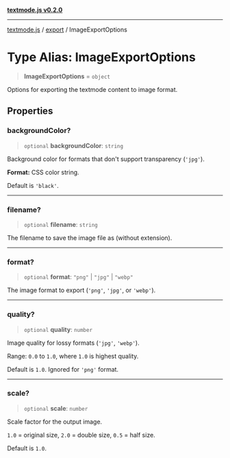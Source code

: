 [**textmode.js v0.2.0**](../../../../README.md)

***

[textmode.js](../../../../README.md) / [export](../README.md) / ImageExportOptions

# Type Alias: ImageExportOptions

> **ImageExportOptions** = `object`

Options for exporting the textmode content to image format.

## Properties

### backgroundColor?

> `optional` **backgroundColor**: `string`

Background color for formats that don't support transparency (`'jpg'`).

**Format:** CSS color string.

Default is `'black'`.

***

### filename?

> `optional` **filename**: `string`

The filename to save the image file as (without extension).

***

### format?

> `optional` **format**: `"png"` \| `"jpg"` \| `"webp"`

The image format to export (`'png'`, `'jpg'`, or `'webp'`).

***

### quality?

> `optional` **quality**: `number`

Image quality for lossy formats (`'jpg'`, `'webp'`). 

Range: `0.0` to `1.0`, where `1.0` is highest quality.

Default is `1.0`. Ignored for `'png'` format.

***

### scale?

> `optional` **scale**: `number`

Scale factor for the output image.

`1.0` = original size, `2.0` = double size, `0.5` = half size.

Default is `1.0`.
